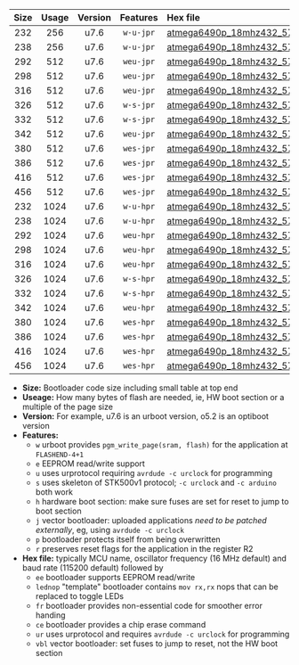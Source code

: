 |Size|Usage|Version|Features|Hex file|
|:-:|:-:|:-:|:-:|:--|
|232|256|u7.6|`w-u-jpr`|[atmega6490p_18mhz432_57600bps_ur_vbl.hex](https://raw.githubusercontent.com/stefanrueger/urboot/main/bootloaders/atmega6490p/fcpu_18mhz432/57600_bps/atmega6490p_18mhz432_57600bps_ur_vbl.hex)|
|238|256|u7.6|`w-u-jpr`|[atmega6490p_18mhz432_57600bps_lednop_ur_vbl.hex](https://raw.githubusercontent.com/stefanrueger/urboot/main/bootloaders/atmega6490p/fcpu_18mhz432/57600_bps/atmega6490p_18mhz432_57600bps_lednop_ur_vbl.hex)|
|292|512|u7.6|`weu-jpr`|[atmega6490p_18mhz432_57600bps_ee_ur_vbl.hex](https://raw.githubusercontent.com/stefanrueger/urboot/main/bootloaders/atmega6490p/fcpu_18mhz432/57600_bps/atmega6490p_18mhz432_57600bps_ee_ur_vbl.hex)|
|298|512|u7.6|`weu-jpr`|[atmega6490p_18mhz432_57600bps_ee_lednop_ur_vbl.hex](https://raw.githubusercontent.com/stefanrueger/urboot/main/bootloaders/atmega6490p/fcpu_18mhz432/57600_bps/atmega6490p_18mhz432_57600bps_ee_lednop_ur_vbl.hex)|
|316|512|u7.6|`weu-jpr`|[atmega6490p_18mhz432_57600bps_ee_lednop_fr_ur_vbl.hex](https://raw.githubusercontent.com/stefanrueger/urboot/main/bootloaders/atmega6490p/fcpu_18mhz432/57600_bps/atmega6490p_18mhz432_57600bps_ee_lednop_fr_ur_vbl.hex)|
|326|512|u7.6|`w-s-jpr`|[atmega6490p_18mhz432_57600bps_vbl.hex](https://raw.githubusercontent.com/stefanrueger/urboot/main/bootloaders/atmega6490p/fcpu_18mhz432/57600_bps/atmega6490p_18mhz432_57600bps_vbl.hex)|
|332|512|u7.6|`w-s-jpr`|[atmega6490p_18mhz432_57600bps_lednop_vbl.hex](https://raw.githubusercontent.com/stefanrueger/urboot/main/bootloaders/atmega6490p/fcpu_18mhz432/57600_bps/atmega6490p_18mhz432_57600bps_lednop_vbl.hex)|
|342|512|u7.6|`weu-jpr`|[atmega6490p_18mhz432_57600bps_ee_lednop_fr_ce_ur_vbl.hex](https://raw.githubusercontent.com/stefanrueger/urboot/main/bootloaders/atmega6490p/fcpu_18mhz432/57600_bps/atmega6490p_18mhz432_57600bps_ee_lednop_fr_ce_ur_vbl.hex)|
|380|512|u7.6|`wes-jpr`|[atmega6490p_18mhz432_57600bps_ee_vbl.hex](https://raw.githubusercontent.com/stefanrueger/urboot/main/bootloaders/atmega6490p/fcpu_18mhz432/57600_bps/atmega6490p_18mhz432_57600bps_ee_vbl.hex)|
|386|512|u7.6|`wes-jpr`|[atmega6490p_18mhz432_57600bps_ee_lednop_vbl.hex](https://raw.githubusercontent.com/stefanrueger/urboot/main/bootloaders/atmega6490p/fcpu_18mhz432/57600_bps/atmega6490p_18mhz432_57600bps_ee_lednop_vbl.hex)|
|416|512|u7.6|`wes-jpr`|[atmega6490p_18mhz432_57600bps_ee_lednop_fr_vbl.hex](https://raw.githubusercontent.com/stefanrueger/urboot/main/bootloaders/atmega6490p/fcpu_18mhz432/57600_bps/atmega6490p_18mhz432_57600bps_ee_lednop_fr_vbl.hex)|
|456|512|u7.6|`wes-jpr`|[atmega6490p_18mhz432_57600bps_ee_lednop_fr_ce_vbl.hex](https://raw.githubusercontent.com/stefanrueger/urboot/main/bootloaders/atmega6490p/fcpu_18mhz432/57600_bps/atmega6490p_18mhz432_57600bps_ee_lednop_fr_ce_vbl.hex)|
|232|1024|u7.6|`w-u-hpr`|[atmega6490p_18mhz432_57600bps_ur.hex](https://raw.githubusercontent.com/stefanrueger/urboot/main/bootloaders/atmega6490p/fcpu_18mhz432/57600_bps/atmega6490p_18mhz432_57600bps_ur.hex)|
|238|1024|u7.6|`w-u-hpr`|[atmega6490p_18mhz432_57600bps_lednop_ur.hex](https://raw.githubusercontent.com/stefanrueger/urboot/main/bootloaders/atmega6490p/fcpu_18mhz432/57600_bps/atmega6490p_18mhz432_57600bps_lednop_ur.hex)|
|292|1024|u7.6|`weu-hpr`|[atmega6490p_18mhz432_57600bps_ee_ur.hex](https://raw.githubusercontent.com/stefanrueger/urboot/main/bootloaders/atmega6490p/fcpu_18mhz432/57600_bps/atmega6490p_18mhz432_57600bps_ee_ur.hex)|
|298|1024|u7.6|`weu-hpr`|[atmega6490p_18mhz432_57600bps_ee_lednop_ur.hex](https://raw.githubusercontent.com/stefanrueger/urboot/main/bootloaders/atmega6490p/fcpu_18mhz432/57600_bps/atmega6490p_18mhz432_57600bps_ee_lednop_ur.hex)|
|316|1024|u7.6|`weu-hpr`|[atmega6490p_18mhz432_57600bps_ee_lednop_fr_ur.hex](https://raw.githubusercontent.com/stefanrueger/urboot/main/bootloaders/atmega6490p/fcpu_18mhz432/57600_bps/atmega6490p_18mhz432_57600bps_ee_lednop_fr_ur.hex)|
|326|1024|u7.6|`w-s-hpr`|[atmega6490p_18mhz432_57600bps.hex](https://raw.githubusercontent.com/stefanrueger/urboot/main/bootloaders/atmega6490p/fcpu_18mhz432/57600_bps/atmega6490p_18mhz432_57600bps.hex)|
|332|1024|u7.6|`w-s-hpr`|[atmega6490p_18mhz432_57600bps_lednop.hex](https://raw.githubusercontent.com/stefanrueger/urboot/main/bootloaders/atmega6490p/fcpu_18mhz432/57600_bps/atmega6490p_18mhz432_57600bps_lednop.hex)|
|342|1024|u7.6|`weu-hpr`|[atmega6490p_18mhz432_57600bps_ee_lednop_fr_ce_ur.hex](https://raw.githubusercontent.com/stefanrueger/urboot/main/bootloaders/atmega6490p/fcpu_18mhz432/57600_bps/atmega6490p_18mhz432_57600bps_ee_lednop_fr_ce_ur.hex)|
|380|1024|u7.6|`wes-hpr`|[atmega6490p_18mhz432_57600bps_ee.hex](https://raw.githubusercontent.com/stefanrueger/urboot/main/bootloaders/atmega6490p/fcpu_18mhz432/57600_bps/atmega6490p_18mhz432_57600bps_ee.hex)|
|386|1024|u7.6|`wes-hpr`|[atmega6490p_18mhz432_57600bps_ee_lednop.hex](https://raw.githubusercontent.com/stefanrueger/urboot/main/bootloaders/atmega6490p/fcpu_18mhz432/57600_bps/atmega6490p_18mhz432_57600bps_ee_lednop.hex)|
|416|1024|u7.6|`wes-hpr`|[atmega6490p_18mhz432_57600bps_ee_lednop_fr.hex](https://raw.githubusercontent.com/stefanrueger/urboot/main/bootloaders/atmega6490p/fcpu_18mhz432/57600_bps/atmega6490p_18mhz432_57600bps_ee_lednop_fr.hex)|
|456|1024|u7.6|`wes-hpr`|[atmega6490p_18mhz432_57600bps_ee_lednop_fr_ce.hex](https://raw.githubusercontent.com/stefanrueger/urboot/main/bootloaders/atmega6490p/fcpu_18mhz432/57600_bps/atmega6490p_18mhz432_57600bps_ee_lednop_fr_ce.hex)|

- **Size:** Bootloader code size including small table at top end
- **Useage:** How many bytes of flash are needed, ie, HW boot section or a multiple of the page size
- **Version:** For example, u7.6 is an urboot version, o5.2 is an optiboot version
- **Features:**
  + `w` urboot provides `pgm_write_page(sram, flash)` for the application at `FLASHEND-4+1`
  + `e` EEPROM read/write support
  + `u` uses urprotocol requiring `avrdude -c urclock` for programming
  + `s` uses skeleton of STK500v1 protocol; `-c urclock` and `-c arduino` both work
  + `h` hardware boot section: make sure fuses are set for reset to jump to boot section
  + `j` vector bootloader: uploaded applications *need to be patched externally*, eg, using `avrdude -c urclock`
  + `p` bootloader protects itself from being overwritten
  + `r` preserves reset flags for the application in the register R2
- **Hex file:** typically MCU name, oscillator frequency (16 MHz default) and baud rate (115200 default) followed by
  + `ee` bootloader supports EEPROM read/write
  + `lednop` "template" bootloader contains `mov rx,rx` nops that can be replaced to toggle LEDs
  + `fr` bootloader provides non-essential code for smoother error handing
  + `ce` bootloader provides a chip erase command
  + `ur` uses urprotocol and requires `avrdude -c urclock` for programming
  + `vbl` vector bootloader: set fuses to jump to reset, not the HW boot section
